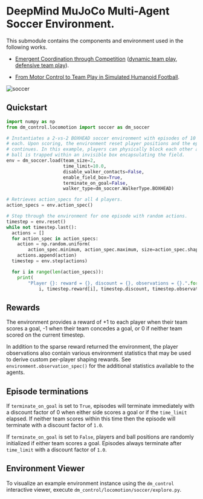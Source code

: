 # DeepMind MuJoCo Multi-Agent Soccer Environment.

This submodule contains the components and environment used in the following
works.

*   [Emergent Coordination through Competition][boxhead]
    ([dynamic team play](https://www.youtube.com/watch?v=8nU35D8vAlo),
    [defensive team play](https://www.youtube.com/watch?v=-gFQqB8L_mI)).

*   [From Motor Control to Team Play in Simulated Humanoid Football][humanoid].

![soccer](soccer.png)

## Quickstart

```python
import numpy as np
from dm_control.locomotion import soccer as dm_soccer

# Instantiates a 2-vs-2 BOXHEAD soccer environment with episodes of 10 seconds
# each. Upon scoring, the environment reset player positions and the episode
# continues. In this example, players can physically block each other and the
# ball is trapped within an invisible box encapsulating the field.
env = dm_soccer.load(team_size=2,
                     time_limit=10.0,
                     disable_walker_contacts=False,
                     enable_field_box=True,
                     terminate_on_goal=False,
                     walker_type=dm_soccer.WalkerType.BOXHEAD)

# Retrieves action_specs for all 4 players.
action_specs = env.action_spec()

# Step through the environment for one episode with random actions.
timestep = env.reset()
while not timestep.last():
  actions = []
  for action_spec in action_specs:
    action = np.random.uniform(
        action_spec.minimum, action_spec.maximum, size=action_spec.shape)
    actions.append(action)
  timestep = env.step(actions)

  for i in range(len(action_specs)):
    print(
        "Player {}: reward = {}, discount = {}, observations = {}.".format(
            i, timestep.reward[i], timestep.discount, timestep.observation[i]))
```

## Rewards

The environment provides a reward of +1 to each player when their team scores a
goal, -1 when their team concedes a goal, or 0 if neither team scored on the
current timestep.

In addition to the sparse reward returned the environment, the player
observations also contain various environment statistics that may be used to
derive custom per-player shaping rewards. See `environment.observation_spec()`
for the additional statistics available to the agents.

## Episode terminations

If `terminate_on_goal` is set to `True`, episodes will terminate immediately
with a discount factor of 0 when either side scores a goal or if the
`time_limit` elapsed. If neither team scores within this time then the episode
will terminate with a discount factor of `1.0`.

If `terminate_on_goal` is set to `False`, players and ball positions are
randomly initialized if either team scores a goal. Episodes always terminate
after `time_limit` with a discount factor of `1.0`.

## Environment Viewer

To visualize an example environment instance using the `dm_control` interactive
viewer, execute `dm_control/locomotion/soccer/explore.py`.

[boxhead]: http://arxiv.org/abs/1902.07151
[humanoid]: https://arxiv.org/abs/2105.12196
